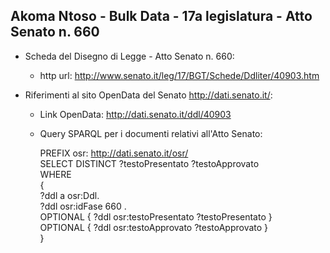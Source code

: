 ## Akoma Ntoso - Bulk Data - 17a legislatura - Atto Senato n. 660 ##

* Scheda del Disegno di Legge - Atto Senato n. 660:
	* http url: http://www.senato.it/leg/17/BGT/Schede/Ddliter/40903.htm

* Riferimenti al sito OpenData del Senato http://dati.senato.it/:
	* Link OpenData: http://dati.senato.it/ddl/40903
	* Query SPARQL per i documenti relativi all'Atto Senato:

        PREFIX osr: <http://dati.senato.it/osr/>  
		SELECT DISTINCT ?testoPresentato ?testoApprovato  
		WHERE  
		{  
		    ?ddl a osr:Ddl.  
		    ?ddl osr:idFase 660 .  
		    OPTIONAL { ?ddl osr:testoPresentato ?testoPresentato }  
		    OPTIONAL { ?ddl osr:testoApprovato ?testoApprovato }  
		}
		